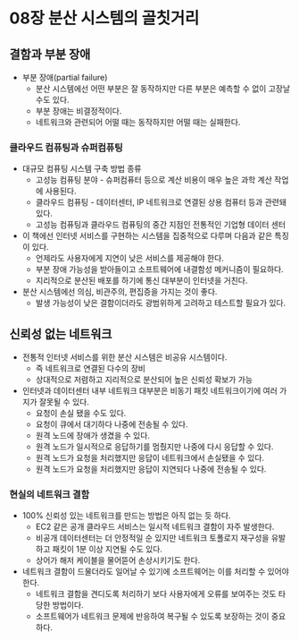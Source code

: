 # 08장 분산 시스템의 골칫거리
## 결함과 부분 장애

- 부분 장애(partial failure)
    - 분산 시스템에선 어떤 부분은 잘 동작하지만 다른 부분은 예측할 수 없이 고장날 수도 있다.
    - 부분 장애는 비결정적이다.
    - 네트워크와 관련되어 어떨 때는 동작하지만 어떨 때는 실패한다.

### 클라우드 컴퓨팅과 슈퍼컴퓨팅

- 대규모 컴퓨팅 시스템 구축 방법 종류
    - 고성능 컴퓨팅 분야 - 슈퍼컴퓨터 등으로 계산 비용이 매우 높은 과학 계산 작업에 사용된다.
    - 클라우드 컴퓨팅 - 데이터센터, IP 네트워크로 연결된 상용 컴퓨터 등과 관련돼 있다.
    - 고성능 컴퓨팅과 클라우드 컴퓨팅의 중간 지점인 전통적인 기업형 데이터 센터
- 이 책에선 인터넷 서비스를 구현하는 시스템을 집중적으로 다루며 다음과 같은 특징이 있다.
    - 언제라도 사용자에게 지연이 낮은 서비스를 제공해야 한다.
    - 부분 장애 가능성을 받아들이고 소프트웨어에 내결함성 메커니즘이 필요하다.
    - 지리적으로 분산된 배포를 하기에 통신 대부분이 인터넷을 거친다.
- 분산 시스템에선 의심, 비관주의, 편집증을 가지는 것이 좋다.
    - 발생 가능성이 낮은 결함이더라도 광범위하게 고려하고 테스트할 필요가 있다.

## 신뢰성 없는 네트워크

- 전통적 인터넷 서비스를 위한 분산 시스템은 비공유 시스템이다.
    - 즉 네트워크로 연결된 다수의 장비
    - 상대적으로 저렴하고 지리적으로 분산되어 높은 신뢰성 확보가 가능
- 인터넷과 데이터센터 내부 네트워크 대부분은 비동기 패킷 네트워크이기에 여러 가지가 잘못될 수 있다.
    - 요청이 손실 됐을 수도 있다.
    - 요청이 큐에서 대기하다 나중에 전송될 수 있다.
    - 원격 노드에 장애가 생겼을 수 있다.
    - 원격 노드가 일시적으로 응답하기를 멈췄지만 나중에 다시 응답할 수 있다.
    - 원격 노드가 요청을 처리했지만 응답이 네트워크에서 손실됐을 수 있다.
    - 원격 노드가 요청을 처리했지만 응답이 지연되다 나중에 전송될 수 있다.

### 현실의 네트워크 결함

- 100% 신뢰성 있는 네트워크를 만드는 방법은 아직 없는 듯 하다.
    - EC2 같은 공개 클라우드 서비스는 일시적 네트워크 결함이 자주 발생한다.
    - 비공개 데이터센터는 더 안정적일 순 있지만 네트워크 토폴로지 재구성을 유발하고 패킷이 1분 이상 지연될 수도 있다.
    - 상어가 해저 케이블을 물어뜯어 손상시키기도 한다.
- 네트워크 결함이 드물더라도 일어날 수 있기에 소프트웨어는 이를 처리할 수 있어야 한다.
    - 네트워크 결함을 견디도록 처리하기 보다 사용자에게 오류를 보여주는 것도 타당한 방법이다.
    - 소프트웨어가 네트워크 문제에 반응하여 복구될 수 있도록 보장하는 것이 중요하다.
